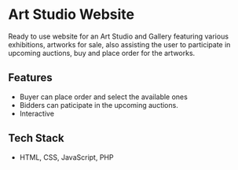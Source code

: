 
# Art Studio Website

Ready to use website for an Art Studio and Gallery
featuring various exhibitions, artworks for sale, also 
assisting the user to participate in upcoming auctions, 
buy and place order for the artworks.


## Features

- Buyer can place order and select the available ones
- Bidders can paticipate in the upcoming auctions.
- Interactive


## Tech Stack

- HTML, CSS, JavaScript, PHP

